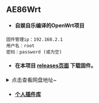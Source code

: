 ## AE86Wrt

* #### 自娱自乐编译的OpenWrt项目

```
固件管理ip：192.168.2.1  
用户名：root
密码：password (或为空)
```
* #### 在本项目 [releases页面](https://github.com/xiangfeidexiaohuo/OpenWrt_Build/releases) 下载固件。

<details>
<summary>点击查看网盘地址~</summary>

```
🚗X86_64系列固件
https://www.aliyundrive.com/s/fbGbPVHB6r1
提取码: 67hh
包括X86全能版和X86-Lite精简版。
```

```
🚗XiaoMi系列固件
https://www.aliyundrive.com/s/FGwQ1fJfTyN
提取码: x86
包括小米AX3600/AX9000/WR30U、红米AX6000/AX6/AX6S。
```

```
🚗Rockchip系列固件
https://www.aliyundrive.com/s/8AP654obufE
提取码: d2s4
包括友善R2S/R2C、R4S/R4SE、R5S、电犀牛R66S/R68S、HinLink的H68K、莱茵特T68M。
```

```
🚗K3固件
https://www.aliyundrive.com/s/rGAX5PdBqf1
提取码: 8al1
经典机器—斐讯K3。
```

```
🚗T7固件
https://www.aliyundrive.com/s/CHsLpYj6ccs
提取码: b9c4
360和电信合约机，360-T7。
```

* 文件夹内的数字如：5.4/5.15/6.1等，代表固件的内核版本。

</details>

* #### [个人插件库](https://github.com/xiangfeidexiaohuo/openwrt-packages)

